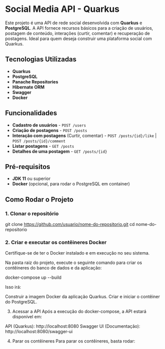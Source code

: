 # Social Media API - Quarkus

Este projeto é uma API de rede social desenvolvida com **Quarkus** e **PostgreSQL**. A API fornece recursos básicos para a criação de usuários, postagem de conteúdo, interações (curtir, comentar) e recuperação de postagens. Ideal para quem deseja construir uma plataforma social com Quarkus.

## Tecnologias Utilizadas

- **Quarkus**
- **PostgreSQL**
- **Panache Repositories**
- **Hibernate ORM**
- **Swagger**
- **Docker**

## Funcionalidades

- **Cadastro de usuários** - `POST /users`
- **Criação de postagens** - `POST /posts`
- **Interação com postagens** (Curtir, comentar) - `POST /posts/{id}/like` | `POST /posts/{id}/comment`
- **Listar postagens** - `GET /posts`
- **Detalhes de uma postagem** - `GET /posts/{id}`

## Pré-requisitos

- **JDK 11** ou superior
- **Docker** (opcional, para rodar o PostgreSQL em container)

## Como Rodar o Projeto

### 1. Clonar o repositório

git clone https://github.com/usuario/nome-do-repositorio.git
cd nome-do-repositorio

### 2. Criar e executar os contêineres Docker

Certifique-se de ter o Docker instalado e em execução no seu sistema.

Na pasta raiz do projeto, execute o seguinte comando para criar os contêineres do banco de dados e da aplicação:


docker-compose up --build

Isso irá:

Construir a imagem Docker da aplicação Quarkus.
Criar e iniciar o contêiner do PostgreSQL.

3. Acessar a API
Após a execução do docker-compose, a API estará disponível em:

API (Quarkus): http://localhost:8080
Swagger UI (Documentação): http://localhost:8080/swagger-ui

4. Parar os contêineres
Para parar os contêineres, basta rodar:

